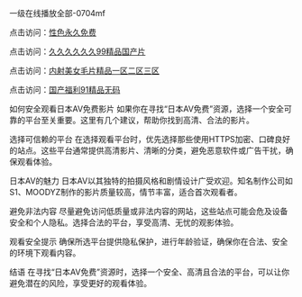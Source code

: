
一级在线播放全部-0704mf


点击访问：<a href="https://gfd-5xg.pages.dev/">性色永久免费</a>

点击访问：<a href="https://fdhf-454.pages.dev/">久久久久久久99精品国产片</a>

点击访问：<a href="https://bered.pages.dev/">内射美女毛片精品一区二区三区</a>

点击访问：<a href="https://rtj-3zo.pages.dev/">国产福利91精品无码</a>


如何安全观看日本AV免费影片
如果你在寻找“日本AV免费”资源，选择一个安全可靠的平台至关重要。这里有几个建议，帮助你找到高清、合法的影片。

选择可信赖的平台
在选择观看平台时，优先选择那些使用HTTPS加密、口碑良好的站点。这些平台通常提供高清影片、清晰的分类，避免恶意软件或广告干扰，确保观看体验。

日本AV的魅力
日本AV以其独特的拍摄风格和剧情设计广受欢迎。知名制作公司如S1、MOODYZ制作的影片质量较高，情节丰富，适合首次观看者。

避免非法内容
尽量避免访问低质量或非法内容的网站，这些站点可能会危及设备安全和个人隐私。选择合法的平台，享受高清、无忧的观影体验。

观看安全提示
确保所选平台提供隐私保护，进行年龄验证，确保你在合法、安全的环境下观看内容。

结语
在寻找“日本AV免费”资源时，选择一个安全、高清且合法的平台，可以让你避免潜在的风险，享受更好的观看体验。

<span style="display:none;">[Canonical link](）</span>



